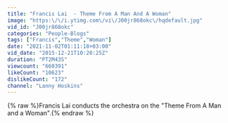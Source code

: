 ```yaml
---
title: "Francis Lai  - Theme From A Man And A Woman"
image: "https:\/\/i.ytimg.com\/vi\/J00jr868okc\/hqdefault.jpg"
vid_id: "J00jr868okc"
categories: "People-Blogs"
tags: ["Francis","Theme","Woman"]
date: "2021-11-02T01:11:18+03:00"
vid_date: "2015-12-21T10:20:25Z"
duration: "PT2M43S"
viewcount: "660391"
likeCount: "10623"
dislikeCount: "172"
channel: "Lanny Hoskins"
---
```

{% raw %}Francis Lai conducts the orchestra on the &quot;Theme From A Man and a Woman&quot;.{% endraw %}
